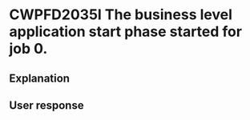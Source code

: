 # CWPFD2035I The business level application start phase started for job 0.

## Explanation

## User response